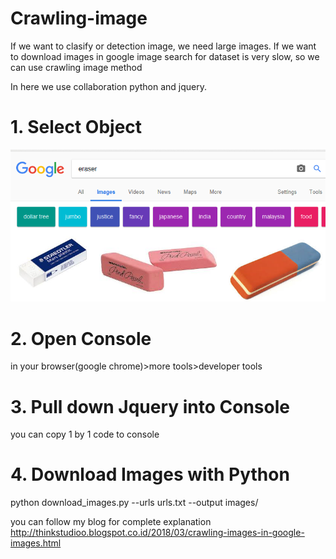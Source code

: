 # Crawling-image
If we want to clasify or detection image, we need large images. If we want to download images in google image search for dataset is very slow, so we can use crawling image method

In here we use collaboration python and jquery.

# 1. Select Object 
![alt text](https://github.com/pujoseno/Crawling-image/blob/master/eraser.PNG)

# 2. Open Console
in your browser(google chrome)>more tools>developer tools

# 3. Pull down Jquery into Console
you can copy 1 by 1 code to console

# 4. Download Images with Python
python download_images.py --urls urls.txt --output images/

you can follow my blog for complete explanation http://thinkstudioo.blogspot.co.id/2018/03/crawling-images-in-google-images.html
